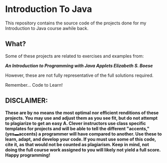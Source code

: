# Introduction To Java
This repository contains the source code of the projects done for my Introduction to Java course awhile back. 

## What?
Some of these projects are related to exercises and examples from:

***An Introduction to Programming with Java Applets
Elizabeth S. Boese***

However, these are not fully representative of the full solutions required.

Remember... Code to Learn!

## DISCLAIMER:
**These are by no means the most optimal nor efficient renditions of these projects. You may use and adjust them as you see fit, but do not attempt to plagiarize to get an easy A. Clever instructors use class specific templates for projects and will be able to tell the different "accents," (yes▬accents) a programmer will have compared to another. Use these to learn, adapt, and develop your code. If you must use some of this code, cite it, as that would not be counted as plagiarism. Keep in mind, not doing the full course work assigned to you will likely not yield a full score. Happy programming!**
